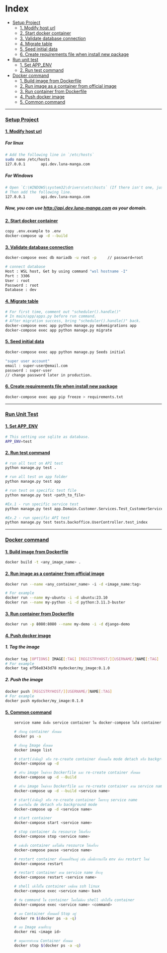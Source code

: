 # Index

- [Setup Project](#setup-project)
  - [1. Modify host url](#1-modify-host-url)
  - [2. Start docker container](#2-start-docker-container)
  - [3. Validate database connection](#3-validate-database-connection)
  - [4. Migrate table](#4-migrate-table)
  - [5. Seed initial data](#-5seed-initial-data)
  - [6. Create requirements file when install new package](#6-Create-requirements-file-when-install-new-package)
- [Run unit test](#run-unit-test)
  - [1. Set APP_ENV](#1-set-app_env)
  - [2. Run test command](#2-run-test-command)
- [Docker command](#docker-command)
  - [1. Build image from Dockerfile](#1-build-image-from-dockerfile)
  - [2. Run image as a container from official image](#2-run-image-as-a-container-from-official-image)
  - [3. Run container from Dockerfile](#3-run-container-from-dockerfile)
  - [4. Push docker image](#4-push-docker-image)
  - [5. Common command](#5-common-command)

---

### [Setup Project](#index)

#### [1. Modify host url](#index)

##### For linux

```sh
# Add the following line in `/etc/hosts`
sudo nano /etc/hosts
127.0.0.1       api.dev.luna-manga.com
```

##### For Windows

```sh
# Open `C:\WINDOWS\system32\drivers\etc\hosts` (If there isn't one, just create it).
# Then add the following line.
127.0.0.1       api.dev.luna-manga.com
```

##### Now, you can use http://api.dev.luna-manga.com as your domain.

#### [2. Start docker container](#index)

```sh
copy .env.example to .env
docker-compose up -d --build
```

#### [3. Validate database connection](#index)

```sh
docker-compose exec db mariadb -u root -p     // password=root

# connect database
Host : WSL host, Get by using command "wsl hostname -I"
Port : 3306
User : root
Password : root
Database : dev
```

#### [4. Migrate table](#index)

```sh
# For first time, comment out "scheduler().handle()"
# In main/app/apps.py before run command.
# After migration success, bring "scheduler().handle()" back.
docker-compose exec app python manage.py makemigrations app
docker-compose exec app python manage.py migrate
```

#### [5. Seed initial data](#index)

```sh
docker-compose exec app python manage.py Seeds initial

"super user account"
email : super-user@email.com
password : super-user
// change password later in production.
```

#### [6. Create requirements file when install new package](#index)

```sh
docker-compose exec app pip freeze > requirements.txt
```

---

### [Run Unit Test](#index)

#### [1. Set APP_ENV](#index)

```sh
# This setting use sqlite as database.
APP_ENV=test
```

#### [2. Run test command](#index)

```sh
# run all test on API test
python manage.py test .

# run all test on app folder
python manage.py test app

# run test on specific test file
python manage.py test <path_to_file>

#Ex.1 - run specific service test
python manage.py test app.Domain.Customer.Services.Test_CustomerService

#Ex.2 - run specific API test
python manage.py test tests.backoffice.UserController.test_index
```

---

### [Docker command](#index)

#### [1. Build image from Dockerfile](#index)

```sh
docker build -t <any_image_name> .
```

#### [2. Run image as a container from official image](#index)

```sh
docker run --name <any_container_name> -i -d <image_name:tag>

# For example
docker run --name my-ubuntu -i -d ubuntu:23.10
docker run --name my-python -i -d python:3.11.3-buster
```

#### [3. Run container from Dockerfile](#index)

```sh
docker run -p 8080:8080 --name my-demo -i -d django-demo
```

#### [4. Push docker image](#index)

##### 1. Tag the image

```sh
docker tag [OPTIONS] IMAGE[:TAG] [REGISTRYHOST/][USERNAME/]NAME[:TAG]
# For example
docker tag ef56e8343d78 mydocker/my_image:0.1.0
```

##### 2. Push the image

```sh
docker push [REGISTRYHOST/][USERNAME/]NAME[:TAG]
# For example
docker push mydocker/my_image:0.1.0
```

#### [5. Common command](#index)

```sh
    service name คือชื่อ service container ใน docker-compose ไม่ใช่ container name

    # เรียกดู container ทั้งหมด
    docker ps -a

    # เรียกดู Image ทั้งหมด
    docker image list

    # start(ถ้ามีอยู่) หรือ re-create container ทั้งหมดใน mode detach หรือ background mode
    docker-compose up -d

    # สร้าง image ใหม่จาก Dockerfile และ re-create container ทั้งหมด
    docker-compose up -d --Build

    # สร้าง image ใหม่จาก Dockerfile และ re-create container ตาม service name ระบุ
    docker-compose up -d --build <service name>

    # start(ถ้ามีอยู่) หรือ re-create container โดยระบุ service name
    # และรันใน de detach หรือ background mode
    docker-compose up -d <service name>

    # start container
    docker-compose start <service name>

    # stop container คืน resource ให้เครื่อง
    docker-compose stop <service name>

    # เเช่เเข็ง container แต่ไม่คืน resource ให้เครื่อง
    docker-compose pause <service name>

    # restart container ทั้งหมดที่รันอยู่ เช่น เมื่อมีการแก้ไข env ต้อง restart ใหม่
    docker-compose restart

    # restart container ตาม service name ที่ระบุ
    docker-compose restart <service name>

    # shell เข้าไปใน container เหมือน ssh linux
    docker-compose exec <service name> bash

    # รัน command ใน container โดยไม่ต้อง shell เข้าไปใน container
    docker-compose exec <service name> <command>

    # ลบ Container ทั้งหมดที่ Stop อยู่
    docker rm $(docker ps -a -q)

    # ลบ Image ตามที่ระบุ
    docker rmi <image id>

    # หยุดการทำงาน Container ทั้งหมด
    docker stop $(docker ps -a -q)
```

